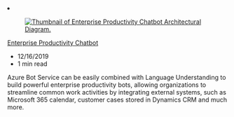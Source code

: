 <!-- This file is automatically generated by build/architectures/build_index.py. Any updates will be lost. -->

<!-- markdownlint-disable MD033 -->

<li class="grid-item item-column" data-categories="AI + Machine Learning ">
<article class="card">
    <div class="card-header has-margin-bottom-none" aria-hidden="true">
        <figure class="image diagram has-height-175 has-overflow-hidden level">
            <a href="/azure/architecture/solution-ideas/articles/enterprise-productivity-chatbot"><img src="/azure/architecture/browse/thumbs/enterprise-productivity-chatbot.png" class="diagram" alt="Thumbnail of Enterprise Productivity Chatbot Architectural Diagram." data-linktype="relative-path"></a>
        </figure>
    </div>
    <div class="card-content">
        <a class="card-content-title has-margin-top-none" href="/azure/architecture/solution-ideas/articles/enterprise-productivity-chatbot">
            <p>Enterprise Productivity Chatbot</p>
        </a>
        <ul class="card-content-metadata">
            <li>12/16/2019</li>
            <li>1 min read</li>
        </ul>
        <p class="card-content-description">Azure Bot Service can be easily combined with Language Understanding to build powerful enterprise productivity bots, allowing organizations to streamline common work activities by integrating external systems, such as Microsoft 365 calendar, customer cases stored in Dynamics CRM and much more.</p>
        <div class="bottom-to-top-fade is-hidden-mobile"></div>
    </div>
</article>
</li>
